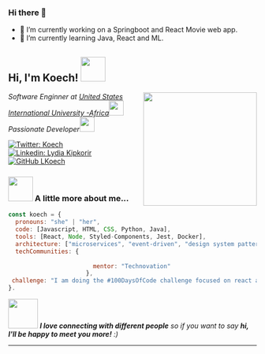 ### Hi there 👋




- 🔭 I’m currently working on a Springboot and React Movie web app.
- 🌱 I’m currently learning Java, React and ML.

<h2> Hi, I'm Koech! <img src="https://media.giphy.com/media/mGcNjsfWAjY5AEZNw6/giphy.gif" width="50"></h2>
<img align='right' src="https://media.giphy.com/media/ieyl9zmCjO4b4t6qoY/giphy.gif" width="230">
<p><em>Software Enginner at <a href="http://www.unb.br">United States International University -Africa</a><img src="https://media.giphy.com/media/fYSnHlufseco8Fh93Z/giphy.gif" width="30"></br>Passionate Developer<img src="https://media.giphy.com/media/WUlplcMpOCEmTGBtBW/giphy.gif" width="30"> 
</em></p>

[![Twitter: Koech](https://img.shields.io/twitter/follow/kip_lydia?style=social)](https://twitter.com/kip_lydia)
[![Linkedin: Lydia Kipkorir](https://img.shields.io/badge/-lydiakipkorir-blue?style=flat-square&logo=Linkedin&logoColor=white&link=https://www.linkedin.com/in/lydia-kipkorir1/)](https://www.linkedin.com/in/lydia-kipkorir1/)
[![GitHub LKoech](https://img.shields.io/github/followers/lkoech?label=follow&style=social)](https://github.com/LKoech)


### <img src="https://media.giphy.com/media/VgCDAzcKvsR6OM0uWg/giphy.gif" width="50"> A little more about me...  

```javascript
const koech = {
  pronouns: "she" | "her",
  code: [Javascript, HTML, CSS, Python, Java],
  tools: [React, Node, Styled-Components, Jest, Docker],
  architecture: ["microservices", "event-driven", "design system pattern"],
  techCommunities: {
                
                        mentor: "Technovation"
                      },
 challenge: "I am doing the #100DaysOfCode challenge focused on react and Java Springboot"
}.
```

<img src="https://media.giphy.com/media/LnQjpWaON8nhr21vNW/giphy.gif" width="60"> <em><b>I love connecting with different people</b> so if you want to say <b>hi, I'll be happy to meet you more!</b> :)</em>

---

